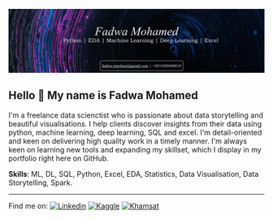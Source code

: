 ![Fadwa Mohamed Profile Banner](banner.jpg)
## Hello 👋 My name is Fadwa Mohamed
I'm a freelance data scienctist who is passionate about data storytelling and beautiful visualisations. I help clients discover insights from their data using python, machine learning, deep learning, SQL and excel. I'm detail-oriented and keen on delivering high quality work in a timely manner. I'm always keen on learning new tools and expanding my skillset, which I display in my portfolio right here on GitHub. 

**Skills**: ML, DL, SQL, Python, Excel, EDA, Statistics, Data Visualisation, Data Storytelling, Spark.  

---

Find me on: [![Linkedin](https://img.shields.io/badge/Linkedin-0072b1)](https://www.linkedin.com/in/fadwa-m-farrag/)  [![Kaggle](https://img.shields.io/badge/Kaggle-73a3ee)](https://www.kaggle.com/fadwam) [![Khamsat](https://img.shields.io/badge/Khamsat-f37c18)](https://khamsat.com/user/fadwa_farrag)
